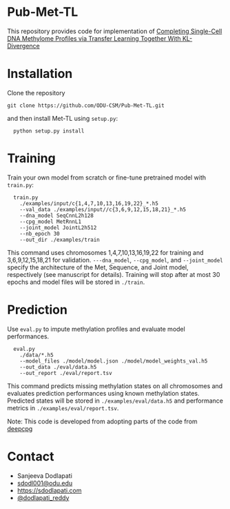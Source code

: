# Pub-Met-TL
This repository provides code for implementation of [Completing Single-Cell DNA Methylome Profiles via Transfer Learning Together With KL-Divergence](https://www.frontiersin.org/articles/10.3389/fgene.2022.910439/full?&utm_source=Email_to_authors_&utm_medium=Email&utm_content=T1_11.5e1_author&utm_campaign=Email_publication&field=&journalName=Frontiers_in_Genetics&id=910439)

Installation
============

Clone the repository

```
git clone https://github.com/ODU-CSM/Pub-Met-TL.git
```



and then install Met-TL using ``setup.py``:

```
  python setup.py install
```





Training
===============
Train your own model from scratch or fine-tune pretrained model with ``train.py``:
```
  train.py
    ./examples/input/c{1,4,7,10,13,16,19,22}_*.h5
    --val_data ./examples/input//c{3,6,9,12,15,18,21}_*.h5
    --dna_model SeqCnnL2h128
    --cpg_model MetRnnL1
    --joint_model JointL2h512
    --nb_epoch 30
    --out_dir ./examples/train
```



This command uses chromosomes 1,4,7,10,13,16,19,22 for training and 3,6,9,12,15,18,21 for validation. ``---dna_model``, ``--cpg_model``, and ``--joint_model`` specify the architecture of the Met, Sequence, and Joint model, respectively (see manuscript for details). Training will stop after at most 30 epochs and model files will be stored in ``./train``.



Prediction
===============
Use ``eval.py`` to impute methylation profiles and evaluate model performances.

```
  eval.py
    ./data/*.h5
    --model_files ./model/model.json ./model/model_weights_val.h5
    --out_data ./eval/data.h5
    --out_report ./eval/report.tsv

```


This command predicts missing methylation states on all chromosomes and evaluates prediction performances using known methylation states. Predicted states will be stored in ``./examples/eval/data.h5`` and performance metrics in ``./examples/eval/report.tsv``.





Note: This code is developed from adopting parts of the code from [deepcpg](https://github.com/cangermueller/deepcpg)


Contact
=======
* Sanjeeva Dodlapati
* sdodl001@odu.edu
* https://sdodlapati.com
* [@dodlapati_reddy](https://twitter.com/dodlapati_reddy)
